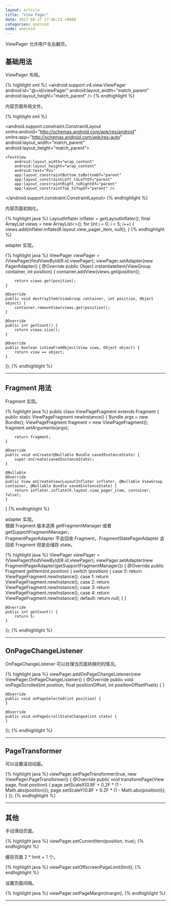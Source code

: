 ```yaml
---
layout: article
title: "View Pager"
date: 2017-08-27 17:46:23 +0800
categories: android
node: android
---
```


ViewPager 允许用户左右翻页。

## 基础用法

ViewPager 布局。

{% highlight xml %}
<android.support.v4.view.ViewPager
    android:id="@+id/viewPager"
    android:layout_width="match_parent"
    android:layout_height="match_parent" />
{% endhighlight %}

内容页面布局文件。

{% highlight xml %}
<?xml version="1.0" encoding="utf-8"?>
<android.support.constraint.ConstraintLayout
    xmlns:android="http://schemas.android.com/apk/res/android"
    xmlns:app="http://schemas.android.com/apk/res-auto"
    android:layout_width="match_parent"
    android:layout_height="match_parent">

    <TextView
        android:layout_width="wrap_content"
        android:layout_height="wrap_content"
        android:text="Poi"
        app:layout_constraintBottom_toBottomOf="parent"
        app:layout_constraintLeft_toLeftOf="parent"
        app:layout_constraintRight_toRightOf="parent"
        app:layout_constraintTop_toTopOf="parent" />

</android.support.constraint.ConstraintLayout>
{% endhighlight %}

内容页面初始化。

{% highlight java %}
LayoutInflater inflater = getLayoutInflater();
final ArrayList<View> views = new ArrayList<>();
for (int i = 0; i < 5; i++) {
    views.add(inflater.inflate(R.layout.view_pager_item, null));
}
{% endhighlight %}

adapter 实现。

{% highlight java %}
ViewPager viewPager = (ViewPager)findViewById(R.id.viewPager);
viewPager.setAdapter(new PagerAdapter() {
    @Override
    public Object instantiateItem(ViewGroup container, int position) {
        container.addView(views.get(position));

        return views.get(position);
    }

    @Override
    public void destroyItem(ViewGroup container, int position, Object object) {
        container.removeView(views.get(position));
    }

    @Override
    public int getCount() {
        return views.size();
    }

    @Override
    public boolean isViewFromObject(View view, Object object) {
        return view == object;
    }
});
{% endhighlight %}

---

## Fragment 用法

Fragment 实现。

{% highlight java %}
public class ViewPageFragment extends Fragment {
    public static ViewPageFragment newInstance() {
        Bundle args = new Bundle();
        ViewPageFragment fragment = new ViewPageFragment();
        fragment.setArguments(args);

        return fragment;
    }

    @Override
    public void onCreate(@Nullable Bundle savedInstanceState) {
        super.onCreate(savedInstanceState);
    }

    @Nullable
    @Override
    public View onCreateView(LayoutInflater inflater, @Nullable ViewGroup container, @Nullable Bundle savedInstanceState) {
        return inflater.inflate(R.layout.view_pager_item, container, false);
    }
}
{% endhighlight %}

adapter 实现。<br/>
根据 Fragment 版本选择 getFragmentManager 或者 getSupportFragmentManager。<br/>
FragmentPagerAdapter 不会回收 Fragment，FragmentStatePagerAdapter 会回收 Fragment 但是会储存 state。

{% highlight java %}
ViewPager viewPager = (ViewPager)findViewById(R.id.viewPager);
viewPager.setAdapter(new FragmentPagerAdapter(getSupportFragmentManager()) {
    @Override
    public Fragment getItem(int position) {
        switch (position) {
            case 0:
                return ViewPageFragment.newInstance();
            case 1:
                return ViewPageFragment.newInstance();
            case 2:
                return ViewPageFragment.newInstance();
            case 3:
                return ViewPageFragment.newInstance();
            case 4:
                return ViewPageFragment.newInstance();
            default:
                return null;
        }
    }

    @Override
    public int getCount() {
        return 5;
    }
});
{% endhighlight %}

---

## OnPageChangeListener

OnPageChangeListener 可以处理当页面转换时的情况。

{% highlight java %}
viewPager.addOnPageChangeListener(new ViewPager.OnPageChangeListener() {
    @Override
    public void onPageScrolled(int position, float positionOffset, int positionOffsetPixels) {
    }

    @Override
    public void onPageSelected(int position) {
    }

    @Override
    public void onPageScrollStateChanged(int state) {
    }
});
{% endhighlight %}

---

## PageTransformer

可以设置滚动动画。

{% highlight java %}
viewPager.setPageTransformer(true, new ViewPager.PageTransformer() {
    @Override
    public void transformPage(View page, float position) {
        page.setScaleX(0.8F + 0.2F * (1 - Math.abs(position)));
        page.setScaleY(0.8F + 0.2F * (1 - Math.abs(position)));
    }
});
{% endhighlight %}

---

## 其他

手动滑动页面。

{% highlight java %}
viewPager.setCurrentItem(position, true);
{% endhighlight %}

缓存页面 2 * limit + 1 个。

{% highlight java %}
viewPager.setOffscreenPageLimit(limit);
{% endhighlight %}

设置页面间隔。

{% highlight java %}
viewPager.setPageMargin(margin);
{% endhighlight %}

---

